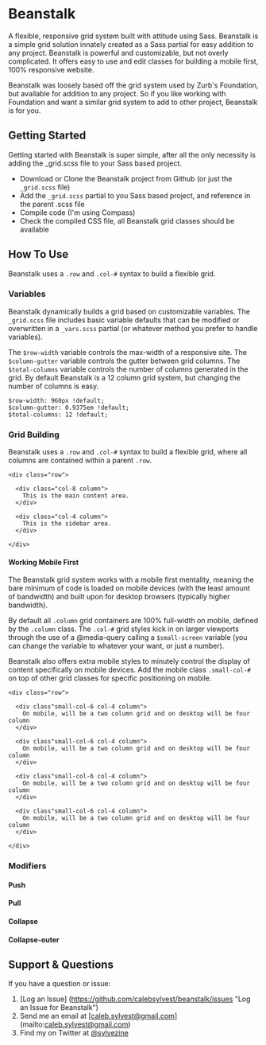 # Beanstalk

A flexible, responsive grid system built with attitude using Sass. Beanstalk is a simple grid solution innately created as a Sass partial for easy addition to any project. Beanstalk is powerful and customizable, but not overly complicated. It offers easy to use and edit classes for building a mobile first, 100% responsive website.

Beanstalk was loosely based off the grid system used by Zurb's Foundation, but available for addition to any project. So if you like working with Foundation and want a similar grid system to add to other project, Beanstalk is for you.

## Getting Started

Getting started with Beanstalk is super simple, after all the only necessity is adding the _grid.scss file to your Sass based project.

- Download or Clone the Beanstalk project from Github (or just the `_grid.scss` file)
- Add the `_grid.scss` partial to you Sass based project, and reference in the parent .scss file
- Compile code (I'm using Compass)
- Check the compiled CSS file, all Beanstalk grid classes should be available

## How To Use

Beanstalk uses a `.row` and `.col-#` syntax to build a flexible grid.

### Variables

Beanstalk dynamically builds a grid based on customizable variables. The `_grid.scss` file includes basic variable defaults that can be modified or overwritten in a `_vars.scss` partial (or whatever method you prefer to handle variables).

The `$row-width` variable controls the max-width of a responsive site. The `$column-gutter` variable controls the gutter between grid columns. The `$total-columns` variable controls the number of columns generated in the grid. By default Beanstalk is a 12 column grid system, but changing the number of columns is easy.

```
$row-width: 960px !default;
$column-gutter: 0.9375em !default;
$total-columns: 12 !default;
```

### Grid Building

Beanstalk uses a `.row` and `.col-#` syntax to build a flexible grid, where all columns are contained within a parent `.row`. 

```
<div class="row">
  
  <div class="col-8 column">
    This is the main content area.
  </div>
  
  <div class="col-4 column">
    This is the sidebar area.
  </div>
  
</div>
```

#### Working Mobile First

The Beanstalk grid system works with a mobile first mentality, meaning the bare minimum of code is loaded on mobile devices (with the least amount of bandwidth) and built upon for desktop browsers (typically higher bandwidth). 

By default all `.column` grid containers are 100% full-width on mobile, defined by the `.column` class. The `.col-#` grid styles kick in on larger viewports through the use of a @media-query calling a `$small-screen` variable (you can change the variable to whatever your want, or just a number).

Beanstalk also offers extra mobile styles to minutely control the display of content specifically on mobile devices. Add the mobile class `.small-col-#` on top of other grid classes for specific positioning on mobile.

```
<div class="row">

  <div class"small-col-6 col-4 column">
    On mobile, will be a two column grid and on desktop will be four column
  </div>
  
  <div class"small-col-6 col-4 column">
    On mobile, will be a two column grid and on desktop will be four column
  </div>
  
  <div class"small-col-6 col-4 column">
    On mobile, will be a two column grid and on desktop will be four column
  </div>
  
  <div class"small-col-6 col-4 column">
    On mobile, will be a two column grid and on desktop will be four column
  </div>

</div>
```

### Modifiers

#### Push

#### Pull

#### Collapse

#### Collapse-outer

## Support & Questions

If you have a question or issue:

1. [Log an Issue] (https://github.com/calebsylvest/beanstalk/issues "Log an Issue for Beanstalk")
2. Send me an email at [caleb.sylvest@gmail.com] (mailto:caleb.sylvest@gmail.com)
3. Find my on Twitter at [@sylvezine](https://twitter.com/sylvezine)
